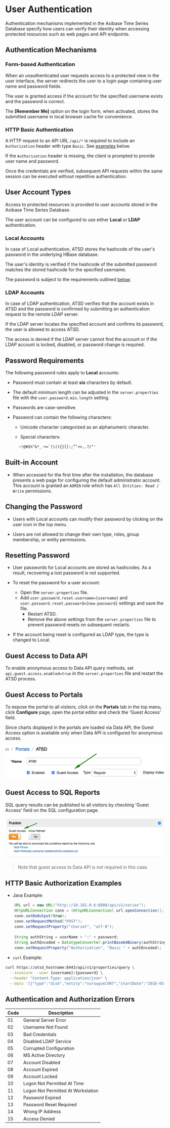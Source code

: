 # User Authentication

Authentication mechanisms implemented in the Axibase Time Series Database specify how users can verify their identity when accessing protected resources such as web pages and API endpoints.

## Authentication Mechanisms

### Form-based Authentication

When an unauthenticated user requests access to a protected view in the user interface, the server redirects the user to a login page containing user name and password fields.

The user is granted access if the account for the specified username exists and the password is correct.

The **[Remember Me]** option on the login form, when activated, stores the submitted username in local browser cache for convenience.

### HTTP Basic Authentication

A HTTP request to an API URL `/api/*` is required to include an `Authorization` header with type `Basic`. See [examples](#http-basic-authorization-examples) below.

If the `Authorization` header is missing, the client is prompted to provide user name and password.

Once the credentials are verified, subsequent API requests within the same session can be executed without repetitive authentication.

## User Account Types

Access to protected resources is provided to user accounts stored in the Axibase Time Series Database.

The user account can be configured to use either **Local** or **LDAP** authentication.

### Local Accounts

In case of Local authentication, ATSD stores the hashcode of the user's password in the underlying HBase database.

The user's identity is verified if the hashcode of the submitted password matches the stored hashcode for the specified username.

The password is subject to the requirements outlined [below](#password-requirements).

### LDAP Accounts

In case of LDAP authentication, ATSD verifies that the account exists in ATSD and the password is confirmed by submitting an authentication request to the remote LDAP server.

If the LDAP server locates the specified account and confirms its password, the user is allowed to access ATSD.

The access is denied if the LDAP server cannot find the account or if the LDAP account is locked, disabled, or password change is required.

## Password Requirements

The following password rules apply to **Local** accounts:

* Password must contain at least **six** characters by default.

* The default minimum length can be adjusted in the `server.properties` file with the `user.password.min.length` setting.

* Passwords are case-sensitive.

* Password can contain the following characters:

  * Unicode character categorized as an alphanumeric character.

  * Special characters:

```txt
      ~!@#$%^&*_-+=`|\(){}[]:;”‘<>,.?/"'
```

## Built-in Account

* When accessed for the first time after the installation, the database presents a web page for configuring the default administrator account. This account is granted an `ADMIN` role which has `All Entities: Read / Write` permissions.

## Changing the Password

* Users with Local accounts can modify their password by clicking on the user icon in the top menu.

* Users are not allowed to change their own type, roles, group membership, or entity permissions.

## Resetting Password

* User passwords for Local accounts are stored as hashcodes. As a result, recovering a lost password is not supported.

* To reset the password for a user account:
  * Open the `server.properties` file.
  * Add `user.password.reset.username={username}` and `user.password.reset.password={new-password}` settings and save the file.
    * Restart ATSD.
    * Remove the above settings from the `server.properties` file to prevent password resets on subsequent restarts.

* If the account being reset is configured as LDAP type, the type is changed to Local.

## Guest Access to Data API

To enable anonymous access to Data API query methods, set `api.guest.access.enabled=true` in the `server.properties` file and restart the ATSD process.

## Guest Access to Portals

To expose the portal to all visitors, click on the **Portals** tab in the top menu, click **Configure** page, open the portal editor and check the 'Guest Access' field.

Since charts displayed in the portals are loaded via Data API, the Guest Access option is available only when Data API is configured for anonymous access.

![portal guest](./images/portal-guest.png)

## Guest Access to SQL Reports

SQL query results can be published to all visitors by checking 'Guest Access' field on the SQL configuration page.

![sql guest](./images/sql-guest-access.png)

> Note that guest access to Data API is not required in this case.

## HTTP Basic Authorization Examples

* Java Example:

```java
    URL url = new URL("http://10.102.0.6:8088/api/v1/series");
    HttpURLConnection conn = (HttpURLConnection) url.openConnection();
    conn.setDoOutput(true);
    conn.setRequestMethod("POST");
    conn.setRequestProperty("charset", "utf-8");

    String authString = userName + ":" + password;
    String authEncoded = DatatypeConverter.printBase64Binary(authString.getBytes());
    conn.setRequestProperty("Authorization", "Basic " + authEncoded);
```

* `curl` Example:

```bash
curl https://atsd_hostname:8443/api/v1/properties/query \
  --insecure --user {username}:{password} \
  --header "Content-Type: application/json" \
  --data '[{"type":"disk","entity":"nurswgvml007","startDate":"2016-05-25T04:00:00Z","endDate":"now"}]'
```

## Authentication and Authorization Errors

**Code** | **Description**
---|---
01 | General Server Error
02 | Username Not Found
03 | Bad Credentials
04 | Disabled LDAP Service
05 | Corrupted Configuration
06 | MS Active Directory
07 | Account Disabled
08 | Account Expired
09 | Account Locked
10 | Logon Not Permitted At Time
11 | Logon Not Permitted At Workstation
12 | Password Expired
13 | Password Reset Required
14 | Wrong IP Address
15 | Access Denied